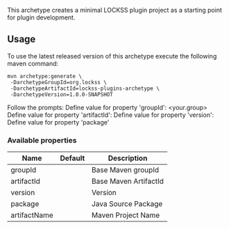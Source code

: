 
This archetype creates a minimal LOCKSS plugin project as a starting point for plugin development.


## Usage

To use the latest released version of this archetype execute the following maven command:

    mvn archetype:generate \
     -DarchetypeGroupId=org.lockss \
     -DarchetypeArtifactId=lockss-plugins-archetype \
     -DarchetypeVersion=1.0.0-SNAPSHOT

Follow the prompts:
Define value for property 'groupId': <your.group>
Define value for property 'artifactId': <your-artifact>
Define value for property 'version': <your-version>
Define value for property 'package' <your-group>

### Available properties

Name                        | Default | Description
----------------------------|---------|--------------------
groupId                     |         | Base Maven groupId
artifactId                  |         | Base Maven ArtifactId
version                     |         | Version
package                     |         | Java Source Package
artifactName                |         | Maven Project Name
